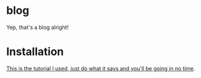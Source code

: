 # blog

Yep, that's a blog alright!

# Installation

[This is the tutorial I used, just do what it says and you'll be going in no time](http://michal.karzynski.pl/blog/2013/06/09/django-nginx-gunicorn-virtualenv-supervisor/).